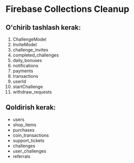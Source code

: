 # Firebase Collections Cleanup

## O'chirib tashlash kerak:
1. ChallengeModel
2. InviteModel  
3. challenge_invites
4. completed_challenges
5. daily_bonuses
6. notifications
7. payments
8. transactions
9. userId
10. startChallenge
11. withdraw_requests

## Qoldirish kerak:
- users
- shop_items
- purchases
- coin_transactions
- support_tickets
- challenges
- user_challenges
- referrals